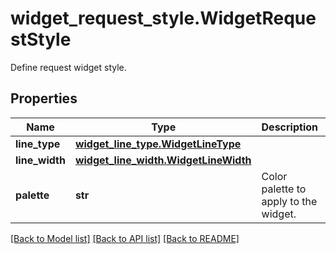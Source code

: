 # widget_request_style.WidgetRequestStyle

Define request widget style.
## Properties
Name | Type | Description | Notes
------------ | ------------- | ------------- | -------------
**line_type** | [**widget_line_type.WidgetLineType**](WidgetLineType.md) |  | [optional] 
**line_width** | [**widget_line_width.WidgetLineWidth**](WidgetLineWidth.md) |  | [optional] 
**palette** | **str** | Color palette to apply to the widget. | [optional] 

[[Back to Model list]](README.md#documentation-for-models) [[Back to API list]](README.md#documentation-for-api-endpoints) [[Back to README]](README.md)


